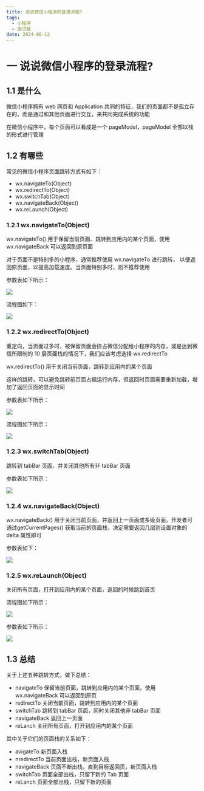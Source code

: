 ```yaml
---
title: 说说微信⼩程序的登录流程?
tags:
  - 小程序
  - 面试题
date: 2024-06-12
---
```


# 一 说说微信⼩程序的登录流程?

## 1.1 是什么

微信⼩程序拥有 web ⽹⻚和 Application 共同的特征，我们的⻚⾯都不是孤⽴存在的，⽽是通过和其他⻚⾯进⾏交互，来共同完成系统的功能

在微信⼩程序中，每个⻚⾯可以看成是⼀个 pageModel，pageModel 全部以栈的形式进⾏管理

## 1.2 有哪些

常⻅的微信⼩程序⻚⾯跳转⽅式有如下：
- wx.navigateTo(Object)
- wx.redirectTo(Object)
- wx.switchTab(Object)
- wx.navigateBack(Object)
- wx.reLaunch(Object)

### 1.2.1 wx.navigateTo(Object)

wx.navigateTo() ⽤于保留当前⻚⾯、跳转到应⽤内的某个⻚⾯，使⽤ wx.navigateBack 可以返回到原⻚⾯

对于⻚⾯不是特别多的⼩程序，通常推荐使⽤ wx.navigateTo 进⾏跳转， 以便返回原⻚⾯，以提⾼加载速度。当⻚⾯特别多时，则不推荐使⽤

参数表如下所⽰：

![](https://f.pz.al/pzal/2024/06/12/c83025c665584.png)

流程图如下：

![](https://f.pz.al/pzal/2024/06/12/efabbf129f0f6.png)

### 1.2.2 wx.redirectTo(Object)

重定向，当⻚⾯过多时，被保留⻚⾯会挤占微信分配给⼩程序的内存，或是达到微信所限制的 10 层⻚⾯栈的情况下，我们应该考虑选择 wx.redirectTo

wx.redirectTo() ⽤于关闭当前⻚⾯，跳转到应⽤内的某个⻚⾯

这样的跳转，可以避免跳转前⻚⾯占据运⾏内存，但返回时⻚⾯需要重新加载，增加了返回⻚⾯的显⽰时间

参数表如下所⽰：

![](https://f.pz.al/pzal/2024/06/12/292b53f5ee48e.png)

流程图如下所⽰：

![](https://f.pz.al/pzal/2024/06/12/98282663f33fa.png)

### 1.2.3 wx.switchTab(Object)

跳转到 tabBar ⻚⾯，并关闭其他所有⾮ tabBar ⻚⾯

参数表如下所⽰：

![](https://f.pz.al/pzal/2024/06/12/c5555212254a0.png)

### 1.2.4 wx.navigateBack(Object)

wx.navigateBack() ⽤于关闭当前⻚⾯，并返回上⼀⻚⾯或多级⻚⾯，开发者可通过getCurrentPages() 获取当前的⻚⾯栈，决定需要返回⼏层则设置对象的 delta 属性即可

参数表如下：

![](https://f.pz.al/pzal/2024/06/12/eeb01432324e8.png)

### 1.2.5 wx.reLaunch(Object)

关闭所有⻚⾯，打开到应⽤内的某个⻚⾯，返回的时候跳到⾸⻚

流程图如下所⽰：

![](https://f.pz.al/pzal/2024/06/12/b3434005c4d5d.png)

参数表如下所⽰：

![](https://f.pz.al/pzal/2024/06/12/60bcd74af35e7.png)

## 1.3 总结

关于上述五种跳转⽅式，做下总结：
- navigateTo 保留当前⻚⾯，跳转到应⽤内的某个⻚⾯，使⽤ wx.navigateBack 可以返回到原⻚
- redirectTo 关闭当前⻚⾯，跳转到应⽤内的某个⻚⾯
- switchTab 跳转到 tabBar ⻚⾯，同时关闭其他⾮ tabBar ⻚⾯
- navigateBack 返回上⼀⻚⾯
- reLanch 关闭所有⻚⾯，打开到应⽤内的某个⻚⾯

其中关于它们的⻚⾯栈的关系如下：
- avigateTo 新⻚⾯⼊栈
- nredirectTo 当前⻚⾯出栈，新⻚⾯⼊栈
- navigateBack ⻚⾯不断出栈，直到⽬标返回⻚，新⻚⾯⼊栈
- switchTab ⻚⾯全部出栈，只留下新的 Tab ⻚⾯
- reLanch ⻚⾯全部出栈，只留下新的⻚⾯